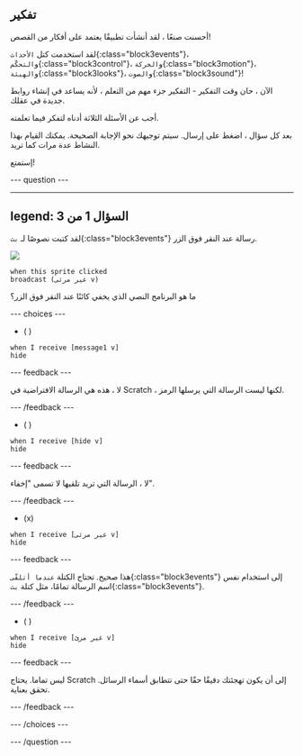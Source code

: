 ## تفكير

أحسنت صنعًا ، لقد أنشأت تطبيقًا يعتمد على أفكار من القصص!

لقد استخدمت كتل `الأحداث`{:class="block3events"}، و`التحكّم`{:class="block3control"}، و`الحركة`{:class="block3motion"}، و`الهيئة`{:class="block3looks"}، و`الصوت`{:class="block3sound"}!

الآن ، حان وقت التفكير - التفكير جزء مهم من التعلم ، لأنه يساعد في إنشاء روابط جديدة في عقلك.

أجب عن الأسئلة الثلاثة أدناه لتفكر فيما تعلمته.

بعد كل سؤال ، اضغط على إرسال. سيتم توجيهك نحو الإجابة الصحيحة. يمكنك القيام بهذا النشاط عدة مرات كما تريد.

إستمتع!

--- question ---

---
legend: السؤال 1 من 3
---

لقد كتبت نصوصًا لـ `بث`{:class="block3events"} رسالة عند النقر فوق الزر.

![](images/button-icon.png)

```blocks3
when this sprite clicked
broadcast (غير مرئى v)
```

ما هو البرنامج النصي الذي يخفي كائنًا عند النقر فوق الزر؟

--- choices ---

- ( )

```blocks3
when I receive [message1 v]
hide
```

 --- feedback ---

 لا ، هذه هي الرسالة الافتراضية في Scratch ، لكنها ليست الرسالة التي يرسلها الرمز.

 --- /feedback ---

- ( )

```blocks3
when I receive [hide v]
hide
```

 --- feedback ---

 لا ، الرسالة التي تريد تلقيها لا تسمى "إخفاء".

 --- /feedback ---

- (x)

```blocks3
when I receive [غير مرئى v]
hide
```

 --- feedback ---

هذا صحيح. تحتاج الكتلة `عندما أتلقّى`{:class="block3events"} إلى استخدام نفس اسم الرسالة تمامًا، مثل كتلة `بث`{:class="block3events"}.

 --- /feedback ---

- ( )

```blocks3
when I receive [غير مرئ v]
hide
```

 --- feedback ---

 ليس تماما. يحتاج Scratch إلى أن يكون تهجئتك دقيقًا حقًا حتى تتطابق أسماء الرسائل. تحقق بعناية.

 --- /feedback ---

--- /choices ---

--- /question ---
